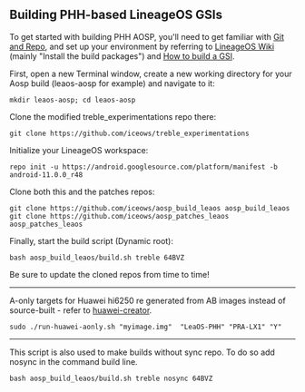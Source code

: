 
## Building PHH-based LineageOS GSIs ##

To get started with building PHH AOSP, you'll need to get familiar with [Git and Repo](https://source.android.com/source/using-repo.html), and set up your environment by referring to [LineageOS Wiki](https://wiki.lineageos.org/devices/redfin/build) (mainly "Install the build packages") and [How to build a GSI](https://github.com/phhusson/treble_experimentations/wiki/How-to-build-a-GSI%3F).


First, open a new Terminal window, create a new working directory for your Aosp build (leaos-aosp for example) and navigate to it:

    mkdir leaos-aosp; cd leaos-aosp
    
Clone the modified treble_experimentations repo there:

    git clone https://github.com/iceows/treble_experimentations
    
Initialize your LineageOS workspace:

    repo init -u https://android.googlesource.com/platform/manifest -b android-11.0.0_r48

Clone both this and the patches repos:

    git clone https://github.com/iceows/aosp_build_leaos aosp_build_leaos
    git clone https://github.com/iceows/aosp_patches_leaos aosp_patches_leaos

Finally, start the build script (Dynamic root):

    bash aosp_build_leaos/build.sh treble 64BVZ 
    

Be sure to update the cloned repos from time to time!

---

A-only targets for Huawei hi6250 re generated from AB images instead of source-built - refer to [huawei-creator](https://github.com/iceows/huawei-creator).

	sudo ./run-huawei-aonly.sh "myimage.img"  "LeaOS-PHH" "PRA-LX1" "Y"

---

This script is also used to make builds without sync repo. To do so add nosync in the command build line.

    bash aosp_build_leaos/build.sh treble nosync 64BVZ


